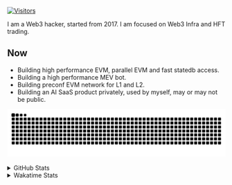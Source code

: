 <!-- markdownlint-disable MD041 MD010 MD033 -->
[![Visitors](https://api.visitorbadge.io/api/daily?path=Akagi201%2FAkagi201&label=Visitors%20Today&countColor=%2337d67a)](https://visitorbadge.io/status?path=Akagi201%2FAkagi201)

I am a Web3 hacker, started from 2017. I am focused on Web3 Infra and HFT trading.

## Now

* Building high performance EVM, parallel EVM and fast statedb access.
* Building a high performance MEV bot.
* Building preconf EVM network for L1 and L2.
* Building an AI SaaS product privately, used by myself, may or may not be public.

[![github contribution grid snake animation](https://raw.githubusercontent.com/Akagi201/Akagi201/output/github-contribution-grid-snake.svg#gh-light-mode-only)](https://github.com/Akagi201)

<details>
<summary>GitHub Stats</summary>
  <a href="https://github.com/Akagi201"><img alt="Profile Detail" src="https://raw.githubusercontent.com/Akagi201/Akagi201/master/profile-summary-card-output/dracula/0-profile-details.svg" /></a>
  <a href="https://github.com/Akagi201"><img alt="Github Stats" src="https://raw.githubusercontent.com/Akagi201/Akagi201/master/profile-summary-card-output/dracula/3-stats.svg" /></a>
  <a href="https://github.com/Akagi201"><img alt="Lang By Commits" src="https://raw.githubusercontent.com/Akagi201/Akagi201/master/profile-summary-card-output/dracula/2-most-commit-language.svg" /></a>
</details>

<details>
<summary>Wakatime Stats</summary>
<br>

<!--START_SECTION:waka-->

```txt
From: 25 November 2024 - To: 02 December 2024

Total Time: 39 hrs 17 mins

Rust          18 hrs 50 mins  ████████████░░░░░░░░░░░░░   47.94 %
Other         16 hrs 34 mins  ██████████▓░░░░░░░░░░░░░░   42.19 %
sh            1 hr 48 mins    █░░░░░░░░░░░░░░░░░░░░░░░░   04.62 %
TOML          29 mins         ▒░░░░░░░░░░░░░░░░░░░░░░░░   01.27 %
Markdown      20 mins         ▒░░░░░░░░░░░░░░░░░░░░░░░░   00.85 %
INI           17 mins         ▒░░░░░░░░░░░░░░░░░░░░░░░░   00.73 %
Go            12 mins         ░░░░░░░░░░░░░░░░░░░░░░░░░   00.53 %
Cuda          10 mins         ░░░░░░░░░░░░░░░░░░░░░░░░░   00.43 %
Git Config    8 mins          ░░░░░░░░░░░░░░░░░░░░░░░░░   00.38 %
YAML          7 mins          ░░░░░░░░░░░░░░░░░░░░░░░░░   00.33 %
```

<!--END_SECTION:waka-->

</details>
